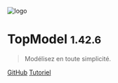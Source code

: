 ![logo](./media/IconDark.svg)

# TopModel <small>1.42.6</small>

> Modélisez en toute simplicité.

[GitHub](https://github.com/klee-contrib/topmodel)
[Tutoriel](/getting-started/00_getting_started.md)
